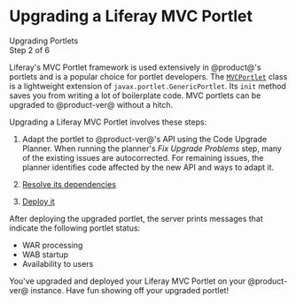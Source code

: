 # Upgrading a Liferay MVC Portlet

<div class="learn-path-step">
    <p>Upgrading Portlets<br>Step 2 of 6</p>
</div>

Liferay's MVC Portlet framework is used extensively in @product@'s portlets and
is a popular choice for portlet developers. The
[`MVCPortlet`](@platform-ref@/7.2-latest/javadocs/portal-kernel/com/liferay/portal/kernel/portlet/bridges/mvc/MVCPortlet.html)
class is a lightweight extension of `javax.portlet.GenericPortlet`. Its `init`
method saves you from writing a lot of boilerplate code. MVC portlets can be
upgraded to @product-ver@ without a hitch. 

Upgrading a Liferay MVC Portlet involves these steps:

1.  Adapt the portlet to @product-ver@'s API using the Code Upgrade Planner.
    When running the planner's *Fix Upgrade Problems* step, many of the existing
    issues are autocorrected. For remaining issues, the planner identifies code
    affected by the new API and ways to adapt it.

2.  [Resolve its dependencies](/docs/tutorials/7-2/-/knowledge_base/t/resolving-a-projects-dependencies)

3.  [Deploy it](/docs/reference/7-2/-/knowledge_base/r/deploying-a-project)

After deploying the upgraded portlet, the server prints messages that indicate
the following portlet status:

-   WAR processing
-   WAB startup
-   Availability to users

You've upgraded and deployed your Liferay MVC Portlet on your @product-ver@
instance. Have fun showing off your upgraded portlet!

